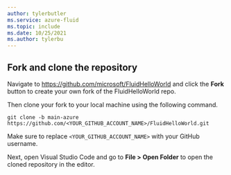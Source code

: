 ```yaml
---
author: tylerbutler
ms.service: azure-fluid
ms.topic: include
ms.date: 10/25/2021
ms.author: tylerbu
---
```


## Fork and clone the repository

Navigate to <https://github.com/microsoft/FluidHelloWorld> and click the **Fork** button to create your own fork of the
FluidHelloWorld repo.

Then clone your fork to your local machine using the following command.

```shell
git clone -b main-azure https://github.com/<YOUR_GITHUB_ACCOUNT_NAME>/FluidHelloWorld.git
```

Make sure to replace `<YOUR_GITHUB_ACCOUNT_NAME>` with your GitHub username.

Next, open Visual Studio Code and go to **File > Open Folder** to open the cloned repository in the editor.
